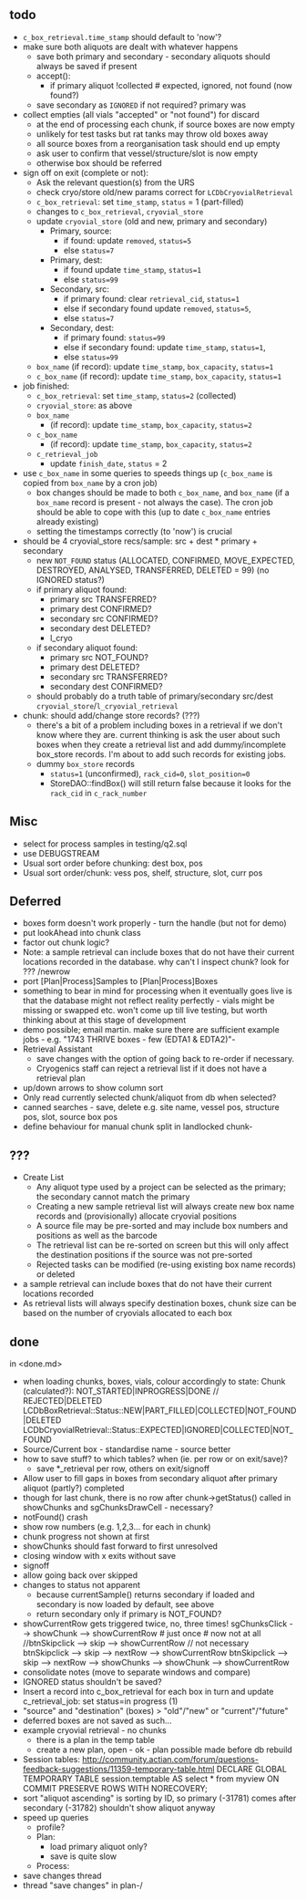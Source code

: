 ﻿## todo

 * `c_box_retrieval.time_stamp` should default to 'now'?
 * make sure both aliquots are dealt with whatever happens
    * save both primary and secondary - secondary aliquots should always be saved if present
    * accept(): 
        * if primary aliquot !collected # expected, ignored, not found (now found?)
    * save secondary as `IGNORED` if not required? primary was 
 * collect empties (all vials "accepted" or "not found") for discard
    * at the end of processing each chunk, if source boxes are now empty
    * unlikely for test tasks but rat tanks may throw old boxes away
    * all source boxes from a reorganisation task should end up empty
    * ask user to confirm that vessel/structure/slot is now empty
    * otherwise box should be referred
 * sign off on exit (complete or not): 
    * Ask the relevant question(s) from the URS
    * check cryo/store old/new params correct for `LCDbCryovialRetrieval`
    * `c_box_retrieval`: set `time_stamp`, `status` = 1 (part-filled)
    * changes to `c_box_retrieval`, `cryovial_store` 
    * update `cryovial_store` (old and new, primary and secondary)
        * Primary, source: 
            * if found: update `removed`, `status=5`
            * else `status=7` 
        * Primary, dest: 
            * if found update `time_stamp`, `status=1`
            * else `status=99` 
        * Secondary, src: 
            * if primary found: clear `retrieval_cid`, `status=1` 
            * else if secondary found update `removed`, `status=5`, 
            * else `status=7`
        * Secondary, dest: 
            * if primary found: `status=99`
            * else if secondary found: update `time_stamp`, `status=1`, 
            * else `status=99`
    * `box_name` (if record): update `time_stamp`, `box_capacity`, `status=1`
    * `c_box_name` (if record): update `time_stamp`, `box_capacity`, `status=1`
 * job finished: 
     * `c_box_retrieval`: set `time_stamp`, `status=2` (collected)
     * `cryovial_store`: as above 
     * `box_name`
        * (if record): update `time_stamp`, `box_capacity`, `status=2`
     * `c_box_name`
        * (if record): update `time_stamp`, `box_capacity`, `status=2` 
     * `c_retrieval_job`
        * update `finish_date`, `status` = 2 
 * use `c_box_name` in some queries to speeds things up (`c_box_name` is copied from `box_name` by a cron job)
    * box changes should be made to both `c_box_name`, and `box_name` (if a `box_name` record is present - not always the case). The cron job should be able to cope with this (up to date `c_box_name` entries already existing)
    * setting the timestamps correctly (to 'now') is crucial 
 * should be 4 cryovial_store recs/sample: src + dest * primary + secondary
    * new `NOT_FOUND` status (ALLOCATED, CONFIRMED, MOVE_EXPECTED, DESTROYED, ANALYSED, TRANSFERRED, DELETED = 99) (no IGNORED status?)
    * if primary aliquot found:
        - primary src TRANSFERRED?
        - primary dest CONFIRMED?
        - secondary src CONFIRMED?
        - secondary dest DELETED?
        - l_cryo 
    * if secondary aliquot found:
        - primary src NOT_FOUND?
        - primary dest DELETED?
        - secondary src TRANSFERRED?
        - secondary dest CONFIRMED?
    * should probably do a truth table of primary/secondary src/dest `cryovial_store`/`l_cryovial_retrieval`
 * chunk: should add/change store records? (???)
    * there's a bit of a problem including boxes in a retrieval if we don't know where they are. current thinking is ask the user about such boxes when they create a retrieval list and add dummy/incomplete box_store records. I'm about to add such records for existing jobs.
    * dummy `box_store` records
        * `status=1` (unconfirmed), `rack_cid=0`, `slot_position=0`
        * StoreDAO::findBox() will still return false because it looks for the `rack_cid` in `c_rack_number`

## Misc

 * select for process samples in testing/q2.sql
 * use DEBUGSTREAM
 * Usual sort order before chunking: dest box, pos
 * Usual sort order/chunk: vess pos, shelf, structure, slot, curr pos

## Deferred

 * boxes form doesn't work properly - turn the handle (but not for demo)
 * put lookAhead into chunk class
 * factor out chunk logic?
 * Note: a sample retrieval can include boxes that do not have their current locations recorded in the database.
why can't I inspect chunk?
look for ??? /newrow
 * port [Plan|Process]Samples to [Plan|Process]Boxes
 * something to bear in mind for processing when it eventually goes live is that the database might not reflect reality perfectly - vials might be missing or swapped etc.
   won't come up till live testing, but worth thinking about at this stage of development
 * demo possible; email martin. make sure there are sufficient example jobs - e.g. "1743 THRIVE boxes - few (EDTA1 & EDTA2)"- 
 * Retrieval Assistant
    * save changes with the option of going back to re-order if necessary.
    * Cryogenics staff can reject a retrieval list if it does not have a retrieval plan
 * up/down arrows to show column sort
 * Only read currently selected chunk/aliquot from db when selected?
 * canned searches - save, delete e.g. site name, vessel pos, structure pos, slot, source box pos
 * define behaviour for manual chunk split in landlocked chunk-

## ???

* Create List
     * Any aliquot type used by a project can be selected as the primary; the secondary cannot match the primary
     * Creating a new sample retrieval list will always create new box name records and (provisionally) allocate cryovial positions
     * A source file may be pre-sorted and may include box numbers and positions as well as the barcode
     * The retrieval list can be re-sorted on screen but this will only affect the destination positions if the source was not pre-sorted
     * Rejected tasks can be modified (re-using existing box name records) or deleted
 * a sample retrieval can include boxes that do not have their current locations recorded
 * As retrieval lists will always specify destination boxes, chunk size can be based on the number of cryovials allocated to each box

## done

in <done.md>

 * when loading chunks, boxes, vials, colour accordingly to state:
    Chunk (calculated?): NOT_STARTED|INPROGRESS|DONE // REJECTED|DELETED
    LCDbBoxRetrieval::Status::NEW|PART_FILLED|COLLECTED|NOT_FOUND|DELETED
    LCDbCryovialRetrieval::Status::EXPECTED|IGNORED|COLLECTED|NOT_FOUND
* Source/Current box - standardise name - source better
* how to save stuff? to which tables? when (ie. per row or on exit/save)?
    * save *_retrieval per row, others on exit/signoff
 * Allow user to fill gaps in boxes from secondary aliquot after primary aliquot (partly?) completed
 * though for last chunk, there is no row after
 chunk->getStatus() called in showChunks and sgChunksDrawCell - necessary?
 * notFound() crash
 * show row numbers (e.g. 1,2,3... for each in chunk)
 * chunk progress not shown at first
 * showChunks should fast forward to first unresolved
 * closing window with x exits without save
 * signoff
 * allow going back over skipped
 * changes to status not apparent
    * because currentSample() returns secondary if loaded and secondary is now loaded by default, see above
    * return secondary only if primary is NOT_FOUND?
 * showCurrentRow gets triggered twice, no, three times!
        sgChunksClick --> showChunk --> showCurrentRow # just once
                # now not at all
        //btnSkipclick --> skip --> showCurrentRow // not necessary
        btnSkipclick --> skip --> nextRow --> showCurrentRow
        btnSkipclick --> skip --> nextRow --> showChunks --> showChunk --> showCurrentRow
 * consolidate notes (move to separate windows and compare)
 * IGNORED status shouldn't be saved?
 * Insert a record into c_box_retrieval for each box in turn and update c_retrieval_job: set status=in progress (1)
 * "source" and "destination" (boxes) > "old"/"new" or "current"/"future"
 * deferred boxes are not saved as such...
 * example cryovial retrieval - no chunks
    * there is a plan in the temp table
    * create a new plan, open - ok - plan possible made before db rebuild
 * Session tables: http://community.actian.com/forum/questions-feedback-suggestions/11359-temporary-table.html
DECLARE GLOBAL TEMPORARY TABLE session.temptable AS select * from myview ON COMMIT PRESERVE ROWS WITH NORECOVERY;
 * sort "aliquot ascending" is sorting by ID, so primary (-31781) comes after secondary (-31782) shouldn't show aliquot anyway
 * speed up queries
   * profile?
   * Plan: 
        * load primary aliquot only?
        * save is quite slow
   * Process:  
 * save changes thread
 * thread "save changes" in plan-/ 
